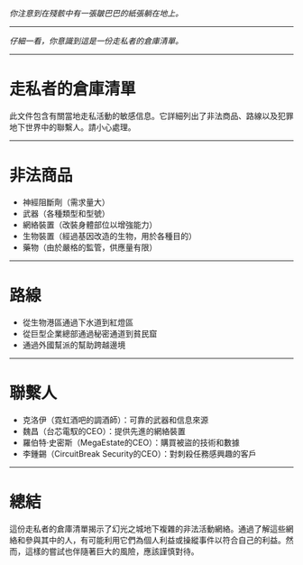 _你注意到在殘骸中有一張皺巴巴的紙張躺在地上。_

---

_仔細一看，你意識到這是一份走私者的倉庫清單。_

---

# 走私者的倉庫清單

此文件包含有關當地走私活動的敏感信息。它詳細列出了非法商品、路線以及犯罪地下世界中的聯繫人。請小心處理。

---

# 非法商品

- 神經阻斷劑（需求量大）
- 武器（各種類型和型號）
- 網絡裝置（改裝身體部位以增強能力）
- 生物裝置（經過基因改造的生物，用於各種目的）
- 藥物（由於嚴格的監管，供應量有限）

---

# 路線

- 從生物港區通過下水道到紅燈區
- 從巨型企業總部通過秘密通道到貧民窟
- 通過外國幫派的幫助跨越邊境

---

# 聯繫人

- 克洛伊（霓虹酒吧的調酒師）：可靠的武器和信息來源
- 魏昌（台芯電馭的CEO）：提供先進的網絡裝置
- 羅伯特·史密斯（MegaEstate的CEO）：購買被盜的技術和數據
- 李鍾錫（CircuitBreak Security的CEO）：對刺殺任務感興趣的客戶

---

# 總結

這份走私者的倉庫清單揭示了幻光之城地下複雜的非法活動網絡。通過了解這些網絡和參與其中的人，有可能利用它們為個人利益或操縱事件以符合自己的利益。然而，這樣的嘗試也伴隨著巨大的風險，應該謹慎對待。

